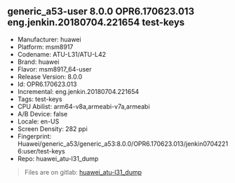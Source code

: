 ## generic_a53-user 8.0.0 OPR6.170623.013 eng.jenkin.20180704.221654 test-keys
- Manufacturer: huawei
- Platform: msm8917
- Codename: ATU-L31/ATU-L42
- Brand: huawei
- Flavor: msm8917_64-user
- Release Version: 8.0.0
- Id: OPR6.170623.013
- Incremental: eng.jenkin.20180704.221654
- Tags: test-keys
- CPU Abilist: arm64-v8a,armeabi-v7a,armeabi
- A/B Device: false
- Locale: en-US
- Screen Density: 282 ppi
- Fingerprint: Huawei/generic_a53/generic_a53:8.0.0/OPR6.170623.013/jenkin07042216:user/test-keys
- Repo: huawei_atu-l31_dump

>Files are on gitlab: [huawei_atu-l31_dump](https://gitlab.com/Hadenix1/huawei_atu-l31_dump)
